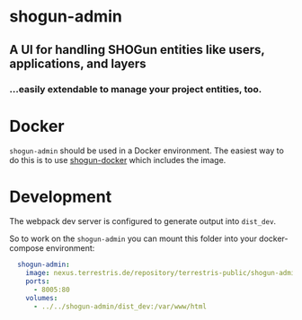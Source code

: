 # shogun-admin

## A UI for handling SHOGun entities like users, applications, and layers
### …easily extendable to manage your project entities, too.

# Docker

`shogun-admin` should be used in a Docker environment. The easiest way to do this is to use [shogun-docker](https://github.com/terrestris/shogun-docker) which includes the image.

# Development

The webpack dev server is configured to generate output into `dist_dev`.

So to work on the `shogun-admin` you can mount this folder into your docker-compose environment:

```yml
  shogun-admin:
    image: nexus.terrestris.de/repository/terrestris-public/shogun-admin:latest
    ports:
      - 8005:80
    volumes:
      - ../../shogun-admin/dist_dev:/var/www/html
```
